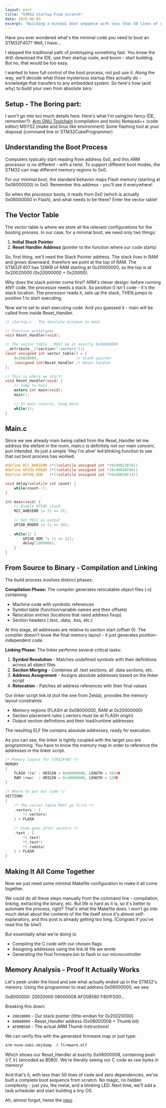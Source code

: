 ```yaml
---
layout: post
title: "STM32 Startup From Scratch"
date: 2025-06-03
excerpt: "Building a minimal boot sequence with less than 50 lines of code"
---
```


Have you ever wondered what's the minimal code you need 
to boot an STM32F407? Well, I have...

I skipped the traditional path of prototyping something fast.
You know the drill: download the IDE, use their startup code, 
and boom - start building. But no, that would be too easy.

I wanted to have full control of the boot process, not just use it. 
Along the way, we'll decode what those mysterious startup 
files actually do - knowledge that transfers to any embedded system.
So here's how (and why) to build your own from absolute zero:

## Setup - The Boring part:

I won't go into too much details here. Here's what I'm using(no fancy IDE, remember?):
[Arm GNU Toolchain](https://developer.arm.com/downloads/-/arm-gnu-toolchain-downloads) (compilation and tools)
Notepad++ (code editor)
MSYS2 (make and linux like environment)
Some flashing tool at your disposal (command line or STM32CubeProgrammer)

## Understanding the Boot Process

Computers typically start reading from address 0x0, and this ARM processor 
is no different - with a twist. To support different boot modes, the STM32 
can map different memory regions to 0x0. 

For our minimal boot, the standard behavior maps Flash memory (starting at 
0x08000000) to 0x0. Remember this address - you'll see it everywhere!

So when the processor boots, it reads from 0x0 (which is actually 0x08000000 
in Flash), and what needs to be there? Enter the vector table!

## The Vector Table

The vector table is where we store all the relevant configurations for the
booting process. In our case, for a minimal boot, we need only two things:

1. **Initial Stack Pointer**
2. **Reset Handler Address** (pointer to the function where our code starts)

So, first thing, we'll need the Stack Pointer address. The stack lives in RAM
and grows downward, therefore we point at the top of RAM. The STM32F407 has 
128KB of RAM starting at 0x20000000, so the top is at 0x20020000 
(0x20000000 + 0x20000).

Why does the stack pointer come first? ARM's clever design: before running
ANY code, the processor needs a stack. So position 0 isn't code - it's the
stack location. The processor reads it, sets up the stack, THEN jumps to
position 1 to start executing.

Now we're set to start executing code. And you guessed it - main will
be called from inside Reset_Handler.

```c
// startup.c - The absolute minimum to boot

// Function prototypes
void Reset_Handler(void);

// The vector table - MUST be at exactly 0x08000000
__attribute__((section(".vectors")))
const unsigned int vector_table[] = {
    0x20020000,                 // Stack pointer
    (unsigned int)Reset_Handler // Reset handler
};

// This is where we start!
void Reset_Handler(void) {
    // Jump to main
    extern int main(void);
    main();
    
    // If main returns, hang here
    while(1);
}
```

## Main.c
Since we see already main being called from the Reset_Handler 
let me address the elefant in the room, main.c is 
definitely not our main concenr, pun intended.
Its just a simple 'Hey I'm alive' led blinking function to
see that out boot process has worked.

```c
#define RCC_AHB1ENR (*((volatile unsigned int *)0x40023830))
#define GPIOD_MODER (*((volatile unsigned int *)0x40020C00))  
#define GPIOD_ODR   (*((volatile unsigned int *)0x40020C14))

void delay(volatile int count) {
    while(count--);
}

int main(void) {
    // Enable GPIOD clock
    RCC_AHB1ENR |= (1 << 3);
    
    // Set PD12 as output
    GPIOD_MODER |= (1 << 24);
    
    while(1) {
        GPIOD_ODR ^= (1 << 12);
        delay(1000000);
    }
}
```

## From Source to Binary - Compilation and Linking

The build process involves distinct phases:

**Compilation Phase:**
The compiler generates relocatable object files (.o) containing:
- Machine code with symbolic references
- Symbol table (function/variable names and their offsets)
- Relocation entries (locations that need address fixup)
- Section headers (.text, .data, .bss, etc.)

At this stage, all addresses are relative to section start (offset 0). The compiler 
doesn't know the final memory layout - it just generates position-independent code.

**Linking Phase:**
The linker performs several critical tasks:
1. **Symbol Resolution** - Matches undefined symbols with their definitions across 
   all object files
2. **Section Merging** - Combines all .text sections, all .data sections, etc.
3. **Address Assignment** - Assigns absolute addresses based on the linker script
4. **Relocation** - Patches all address references with their final values

Our linker script link.ld (not the one from Zelda), provides the memory layout constraints:
- Memory regions (FLASH at 0x08000000, RAM at 0x20000000)
- Section placement rules (.vectors must be at FLASH origin)
- Output section definitions and their load/runtime addresses

The resulting ELF file contains absolute addresses, ready for execution.

As you can see, the linker is tightly coupled with the target
you are programming. You have to know the memory map in order to
reference the addresses in the linker script.

```c
/* Memory layout for STM32F407 */
MEMORY
{
    FLASH (rx) : ORIGIN = 0x08000000, LENGTH = 1024K
    RAM (rwx)  : ORIGIN = 0x20000000, LENGTH = 128K
}

/* Where to put our code */
SECTIONS
{
    /* The vector table MUST go first */
    .vectors : {
        *(.vectors)
    } > FLASH
    
    /* Code goes after vectors */
    .text : {
        *(.text)
        *(.text*)
		*(.rodata)
    } > FLASH
}
```

## Making It All Come Together

Now we just need some minimal Makefile configuration
to make it all come together.

We could do all these steps manually from the 
command line - compilation, linking, extracting the binary, etc. 
But life is hard as it is, so it's better to automate the process, right?
That's what the Makefile does. I won't go into much detail about
the contents of the file itself since it's almost self-explanatory, 
and this post is already getting too long. (Congrats if you've read this far btw!)

But essentially what we're doing is:
- Compiling the C code with our chosen flags
- Assigning addresses using the link.ld file we wrote  
- Generating the final firmware.bin to flash to our microcontroller

## Memory Analysis - Proof It Actually Works

Let's peek under the hood and see what actually ended up in the STM32's memory.
Using the programmer to read address 0x08000000, we see:

0x8000000: 20020000 08000009 AF00B580 F801F000...

Breaking this down:
- `20020000` - Our stack pointer (little-endian for 0x20020000)
- `08000009` - Reset_Handler address (0x08000008 + Thumb bit)
- `AF00B580` - The actual ARM Thumb instructions!

We can verify this with the generated firmware.map or just type:
```bash
arm-none-eabi-objdump -d firmware.elf
```

Which shows our Reset_Handler at exactly 0x08000008, containing push {r7, lr}
(encoded as B580). We're literally seeing our C code as raw bytes in memory!

And that's it, with less than 50 lines of code and zero dependencies, we've built a complete 
boot sequence from scratch. No magic, no hidden complexity - just you, 
the metal, and a blinking LED. Next time, we'll add a task scheduler and 
start building a tiny OS.

Ah, almost forgot, heres the [repo](https://github.com/allexfranc/stm32-startup-from-scratch)